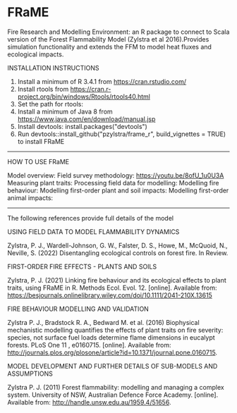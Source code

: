 # FRaME

Fire Research and Modelling Environment: an R package to connect to Scala version of the Forest Flammability Model (Zylstra et al 2016).Provides simulation functionality and extends the FFM to model heat fluxes and ecological impacts.

INSTALLATION INSTRUCTIONS
1. Install a minimum of R 3.4.1 from https://cran.rstudio.com/
2. Install rtools from https://cran.r-project.org/bin/windows/Rtools/rtools40.html
3. Set the path for rtools: 
4. Install a minimum of Java 8 from https://www.java.com/en/download/manual.jsp
5. Install devtools: install.packages("devtools")
6. Run devtools::install_github("pzylstra/frame_r", build_vignettes = TRUE) to install FRaME

____________________________________________________________________________________
HOW TO USE FRaME

Model overview: 
Field survey methodology: https://youtu.be/8ofU_1u0U3A
Measuring plant traits: 
Processing field data for modelling: 
Modelling fire behaviour: 
Modelling first-order plant and soil impacts: 
Modelling first-order animal impacts: 
____________________________________________________________________________________
The following references provide full details of the model

USING FIELD DATA TO MODEL FLAMMABILITY DYNAMICS

Zylstra, P. J.,  Wardell-Johnson, G. W., Falster, D. S., Howe, M., McQuoid, N., Neville, S. (2022) Disentangling ecological controls on forest fire. In Review.

FIRST-ORDER FIRE EFFECTS - PLANTS AND SOILS

Zylstra, P. J. (2021) Linking fire behaviour and its ecological effects to plant traits, using FRaME in R. Methods Ecol. Evol. 12. [online]. Available from: https://besjournals.onlinelibrary.wiley.com/doi/10.1111/2041-210X.13615

FIRE BEHAVIOUR MODELLING AND VALIDATION

Zylstra P. J., Bradstock R. A., Bedward M. et al. (2016) Biophysical mechanistic modelling quantifies the effects of plant traits on fire severity: species, not surface fuel loads determine flame dimensions in eucalypt forests. PLoS One 11 , e0160715. [online]. Available from: http://journals.plos.org/plosone/article?id=10.1371/journal.pone.0160715.

MODEL DEVELOPMENT AND FURTHER DETAILS OF SUB-MODELS AND ASSUMPTIONS

Zylstra P. J. (2011) Forest flammability: modelling and managing a complex system. University of NSW, Australian Defence Force Academy. [online]. Available from: http://handle.unsw.edu.au/1959.4/51656.
